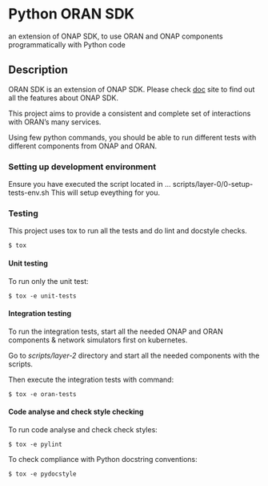 # Python ORAN SDK

an extension of ONAP SDK, to use ORAN and ONAP components programmatically with Python code


## Description

ORAN SDK is an extension of ONAP SDK. Please check [doc](https://python-onapsdk.readthedocs.io/en/latest/index.html) site to find out all the features about ONAP SDK.

This project aims to provide a consistent and complete set of interactions with ORAN’s many services.

Using few python commands, you should be able to run different tests with different components from ONAP and ORAN.

### Setting up development environment

Ensure you have executed the script located in ... scripts/layer-0/0-setup-tests-env.sh
This will setup eveything for you.

### Testing

This project uses tox to run all the tests and do lint and docstyle checks.

```
$ tox
```

#### Unit testing
To run only the unit test:

```
$ tox -e unit-tests
```

#### Integration testing

To run the integration tests, start all the needed ONAP and ORAN components & network simulators first on kubernetes.

Go to *scripts/layer-2* directory and start all the needed components with the scripts.

Then execute the integration tests with command:

```
$ tox -e oran-tests
```

#### Code analyse and check style checking
To run code analyse and check check styles:

```
$ tox -e pylint
```

To check compliance with Python docstring conventions:

```
$ tox -e pydocstyle
```
